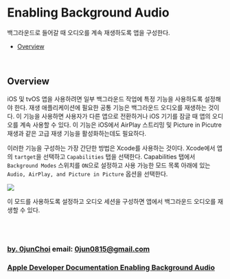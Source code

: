 # Enabling Background Audio
백그라운드로 들어갈 때 오디오를 계속 재생하도록 앱을 구성한다.


* [Overview](#overview)


&nbsp;      
## Overview
iOS 및 tvOS 앱을 사용하려면 일부 백그라운드 작업에 특정 기능을 사용하도록 설정해야 한다. 재생 애플리케이션에 필요한 공통 기능은 백그라운드 오디오를 재생하는 것이다. 이 기능을 사용하면 사용자가 다른 앱으로 전환하거나 iOS 기기를 잠글 때 앱의 오디오를 계속 사용할 수 있다. 이 기능은 iOS에서 AirPlay 스트리밍 및 Picture in Picutre 재생과 같은 고급 재생 기능을 활성화하는데도 필요하다.


이러한 기능을 구성하는 가장 간단한 방법은 Xcode를 사용하는 것이다. Xcode에서 앱의 `tartget`을 선택하고 `Capabilities` 탭을 선택한다. Capabilities 탭에서 `Background Modes` 스위치를 `ON`으로 설정하고 사용 가능한 모드 목록 아래에 있는 `Audio, AirPlay, and Picture in Picture` 옵션을 선택한다.


![](https://github.com/0jun0815/YJStudy/blob/master/애플%20개발자%20문서%20번역/Enabling%20Background%20Audio/Images/background-modes.png)


이 모드를 사용하도록 설정하고 오디오 세션을 구성하면 앱에서 백그라운드 오디오를 재생할 수 있다.


&nbsp;      
&nbsp;      
### [by. 0junChoi](https://github.com/0jun0815) email: <0jun0815@gmail.com>
### [Apple Developer Documentation Enabling Background Audio](https://developer.apple.com/documentation/avfoundation/media_assets_playback_and_editing/creating_a_basic_video_player_ios_and_tvos/enabling_background_audio)

